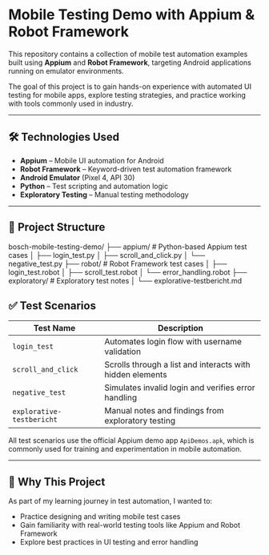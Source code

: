 # Mobile Testing Demo with Appium & Robot Framework

This repository contains a collection of mobile test automation examples built using **Appium** and **Robot Framework**, targeting Android applications running on emulator environments.

The goal of this project is to gain hands-on experience with automated UI testing for mobile apps, explore testing strategies, and practice working with tools commonly used in industry.

---

## 🛠 Technologies Used

- **Appium** – Mobile UI automation for Android
- **Robot Framework** – Keyword-driven test automation framework
- **Android Emulator** (Pixel 4, API 30)
- **Python** – Test scripting and automation logic
- **Exploratory Testing** – Manual testing methodology

---

## 📁 Project Structure
bosch-mobile-testing-demo/
├── appium/ # Python-based Appium test cases
│ ├── login_test.py
│ ├── scroll_and_click.py
│ └── negative_test.py
├── robot/ # Robot Framework test cases
│ ├── login_test.robot
│ ├── scroll_test.robot
│ └── error_handling.robot
├── exploratory/ # Exploratory test notes
│ └── explorative-testbericht.md

## ✅ Test Scenarios

| Test Name              | Description                                               |
|------------------------|-----------------------------------------------------------|
| `login_test`           | Automates login flow with username validation             |
| `scroll_and_click`     | Scrolls through a list and interacts with hidden elements |
| `negative_test`        | Simulates invalid login and verifies error handling       |
| `explorative-testbericht` | Manual notes and findings from exploratory testing      |

All test scenarios use the official Appium demo app `ApiDemos.apk`, which is commonly used for training and experimentation in mobile automation.

---

## 📌 Why This Project

As part of my learning journey in test automation, I wanted to:
- Practice designing and writing mobile test cases
- Gain familiarity with real-world testing tools like Appium and Robot Framework
- Explore best practices in UI testing and error handling
